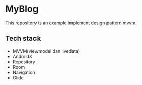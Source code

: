 # MyBlog

This repository is an example implement design pattern mvvm.

## Tech stack

- MVVM(viewmodel dan livedata)
- AndroidX
- Repository
- Room
- Navigation
- Glide
